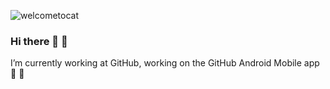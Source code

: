 ![welcometocat](https://user-images.githubusercontent.com/3252375/145449278-97c54a96-dc78-406c-9e5b-66166b440026.png)
### Hi there 👋 🦄

I’m currently working at GitHub, working on the GitHub Android Mobile app 🐙 📱
